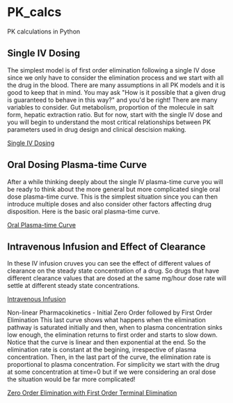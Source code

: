 # PK_calcs
PK calculations in Python


## Single IV Dosing
The simplest model is of first order elimination following a single IV dose since we only have to consider the elimination process and we start with all the drug in the blood. There are many assumptions in all PK models and it is good to keep that in mind. You may ask "How is it possible that a given drug is guaranteed to behave in this way?" and you'd be right! There are many variables to consider. Gut metabolism, proportion of the molecule in salt form, hepatic extraction ratio. But for now, start with the single IV dose and you will begin to understand the most critical relationships between PK parameters used in drug design and clinical descision making.

[Single IV Dosing](PlasmaTime_SingleIV.ipynb)


## Oral Dosing Plasma-time Curve
After a while thinking deeply about the single IV plasma-time curve you will be ready to think about the more general but more complicated single oral dose plasma-time curve. This is the simplest situation since you can then introduce multiple doses and also consider other factors affecting drug disposition.
Here is the basic oral plasma-time curve.

[Oral Plasma-time Curve](SingleOralDose.ipynb)


## Intravenous Infusion and Effect of Clearance
In these IV infusion cruves you can see the effect of different values of clearance on the steady state concentration of a drug. So drugs that have different clearance values that are dosed at the same mg/hour dose rate will settle at different steady state concentrations.

[Intravenous Infusion](Infusion_curves.ipynb)

Non-linear Pharmacokinetics - Initial Zero Order followed by First Order Elimination
This last curve shows what happens when the elimination pathway is saturated initially and then, when to plasma concentration sinks low enough, the elimination returns to first order and starts to slow down. Notice that the curve is linear and then exponential at the end. So the elimination rate is constant at the begining, irrespective of plasma concentration. Then, in the last part of the curve, the elimination rate is proportional to plasma concentration. For simplicity we start with the drug at some concentration at time=0 but if we were considering an oral dose the situation would be far more complicated!


[Zero Order Elimination with First Order Terminal Elimination](Zero_OrderElimination_then_1st.ipynb)
